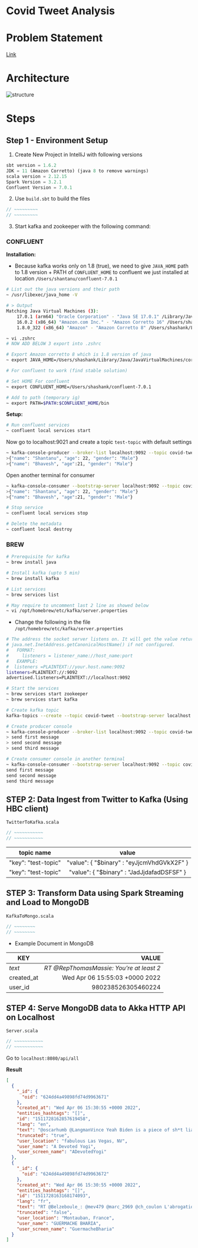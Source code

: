 # Covid Tweet Analysis


# Problem Statement

[Link](https://docs.google.com/document/d/1u7evaLRQ_CFOKFJSi0JniaaI_4hoxFYAyMqHrtSwFuY/edit)

# Architecture

![structure](./images/structure.png)

# Steps

## Step 1 - Environment Setup


1. Create New Project in IntelliJ with following versions
```python
sbt version = 1.6.2
JDK = 11 (Amazon Corretto) (java 8 to remove warnings)
scala version = 2.12.15
Spark Version = 3.2.1
Confluent Version = 7.0.1
```

2. Use `build.sbt` to build the files
```scala
// ~~~~~~~~~
// ~~~~~~~~~
```

3. Start kafka and zookeeper with the following command:
### CONFLUENT 

**Installation:**
- Because kafka works only on 1.8 (true), we need to give `JAVA_HOME` path to 1.8 version + PATH of `CONFLUENT_HOME` to confluent we just installed at location `/Users/shantanu/confluent-7.0.1`
```bash
# List out the java versions and their path
~ /usr/libexec/java_home -V

# > Output
Matching Java Virtual Machines (3):
    17.0.1 (arm64) "Oracle Corporation" - "Java SE 17.0.1" /Library/Java/JavaVirtualMachines/jdk-17.0.1.jdk/Contents/Home
    16.0.2 (x86_64) "Amazon.com Inc." - "Amazon Corretto 16" /Users/shashank/Library/Java/JavaVirtualMachines/corretto-16.0.2/Contents/Home
    1.8.0_322 (x86_64) "Amazon" - "Amazon Corretto 8" /Users/shashank/Library/Java/JavaVirtualMachines/corretto-1.8.0_322/Contents/Home

~ vi .zshrc
# NOW ADD BELOW 3 export into .zshrc

# Export Amazon corretto 8 which is 1.8 version of java 
~ export JAVA_HOME=/Users/shashank/Library/Java/JavaVirtualMachines/corretto-1.8.0_322/Contents/Home

# For confluent to work (find stable solution)

# Set HOME For confluent
~ export CONFLUENT_HOME=/Users/shashank/confluent-7.0.1

# Add to path (temporary ig)
~ export PATH=$PATH:$CONFLUENT_HOME/bin
```
**Setup:**
```bash
# Run confluent services
~ confluent local services start
```
Now go to localhost:9021 and create a topic `test-topic` with default settings
```bash
~ kafka-console-producer --broker-list localhost:9092 --topic covid-tweet
>{"name": "Shantanu", "age": 22, "gender": "Male"}
>{"name": "Bhavesh", "age":21, "gender": "Male"}
```
Open another terminal for consumer
```bash
~ kafka-console-consumer --bootstrap-server localhost:9092 --topic covid-tweet --from-beginning
>{"name": "Shantanu", "age": 22, "gender": "Male"}
>{"name": "Bhavesh", "age":21, "gender": "Male"}
```

```bash
# Stop service
~ confluent local services stop

# Delete the metadata
~ confluent local destroy
```
### BREW
```bash
# Prerequisite for kafka
~ brew install java

# Install kafka (upto 5 min)
~ brew install kafka

# List services
~ brew services list

# May require to uncomment last 2 line as showed below
~ vi /opt/homebrew/etc/kafka/server.properties
```

- Change the following in the file `/opt/homebrew/etc/kafka/server.properties`

```bash
# The address the socket server listens on. It will get the value returned from
# java.net.InetAddress.getCanonicalHostName() if not configured.
#   FORMAT:
#     listeners = listener_name://host_name:port
#   EXAMPLE:
#  listeners =PLAINTEXT://your.host.name:9092
listeners=PLAINTEXT://:9092
advertised.listeners=PLAINTEXT://localhost:9092
```
```zsh
# Start the services
~ brew services start zookeeper
~ brew services start kafka

# Create kafka topic
kafka-topics --create --topic covid-tweet --bootstrap-server localhost:9092 --replication-factor 1 --partitions 4

# Create producer console
~ kafka-console-producer --broker-list localhost:9092 --topic covid-tweet
> send first message
> send second message
> send third message

# Create consumer console in another terminal
~ kafka-console-consumer --bootstrap-server localhost:9092 --topic covid-tweet --from-beginning
send first message
send second message
send third message
```

## STEP 2: Data Ingest from Twitter to Kafka (Using HBC client)

`TwitterToKafka.scala`
```scala
// ~~~~~~~~~~~
// ~~~~~~~~~~~
```

| **topic name** 	|                  **value**                 	|
|:--------------:	|:------------------------------------------:	|
| "key": "test-topic"     	| "value": { "$binary" : "eyJjcmVhdGVkX2F" } 	|
| "key": "test-topic"    	| "value": { "$binary" : "JadJjdafadDSFSF" } 	|


## STEP 3: Transform Data using Spark Streaming and Load to MongoDB

`KafkaToMongo.scala`
```scala
// ~~~~~~~~
// ~~~~~~~~
```
- Example Document in MongoDB

|   **KEY**  	|                 **VALUE**                	|
|----------	|----------------------------------------:	|
| _text_     	| _RT @RepThomasMassie: You’re at least 2_ 	|
| created_at 	| Wed Apr 06 15:55:03 +0000 2022           	|
| user_id    	| 980238526305460224                       	|

## STEP 4: Serve MongoDB data to Akka HTTP API on Localhost

`Server.scala`
```scala
// ~~~~~~~~~~~
// ~~~~~~~~~~~
```

Go to `localhost:8080/api/all`

**Result**
```json
[
  {
    "_id": {
      "oid": "624dd4a49898fd74d9963671"
    },
    "created_at": "Wed Apr 06 15:30:55 +0000 2022",
    "entities_hashtags": "[]",
    "id": "1511728162857619458",
    "lang": "en",
    "text": "@oscarhumb @LangmanVince Yeah Biden is a piece of sh*t liar and a failure!\n\nWhat kind of stupidty does it take to b… https://t.co/L3p8ncFeFa",
    "truncated": "true",
    "user_location": "fabulous Las Vegas, NV",
    "user_name": "A Devoted Yogi",
    "user_screen_name": "ADevotedYogi"
  },
  {
    "_id": {
      "oid": "624dd4a49898fd74d9963672"
    },
    "created_at": "Wed Apr 06 15:30:55 +0000 2022",
    "entities_hashtags": "[]",
    "id": "1511728163168174093",
    "lang": "fr",
    "text": "RT @Belzeboule_: @mev479 @marc_2969 @ch_coulon L'abrogation du pass est dans le programme de Zemmour. Et c'est bien une abrogation, pas une…",
    "truncated": "false",
    "user_location": "Montauban, France",
    "user_name": "GUERMACHE BHARIA",
    "user_screen_name": "GuermacheBharia"
  }
]
```
